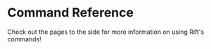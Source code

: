 # Command Reference

Check out the pages to the side for more information on using
Rift's commands!
